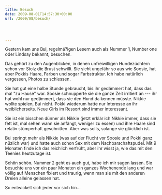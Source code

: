 ```yaml
---
title: Besuch
date: 2009-08-01T14:57:30+00:00
url: /2009/08/besuch/




---
```

Gestern kam uns Bui, regelmä?igen Lesern auch als Nummer 1, Number one oder Lindsay bekannt, besuchen.

Das gehört zu den Augenblicken, in denen unfreiwilligen Hundezüchtern schon vor Stolz die Brust schwillt. Sie sieht ungefähr so aus wie Soosie, hat aber Pokkis Haare, Farben und sogar Farbstruktur. Ich habe natürlich vergessen, Photos zu schiessen.

Sie hat gut eine halbe Stunde gebraucht, bis ihr gedämmert hat, dass das mal "zu Hause" war. Soosie schnupperte sie die ganze Zeit irritiert an --- ihr hat wohl nur gedämmert, dass sie den Hund da kennen müsste. Nikkie wollte spielen, Bui nicht. Pokki wiederum hatte nur Interesse an ihr weiblicherseits. Neue Girls im Ressort sind immer interessant.

Sie ist ein bisschen dünner als Nikkie (jetzt erklär ich Nikkie immer, dass sie fett ist, mal sehen wann sie anfängt, weniger zu essen) und ihre Haare sind relativ stümperhaft geschnitten. Aber was solls, solange sie glücklich ist.

Bui springt mehr als Nikkie (was auf der Flucht vor Soosie und Pokki ganz nüzlich war) und hatte auch schon Sex mit dem Nachbarschaftspudel. Mit 9 Monaten finde ich das reichlich verfrüht, aber ihr wisst ja, wie das mit den Teenies heutzutage ist.

Schön schön. Nummer 2 geht es auch gut, habe ich mir sagen lassen. Sie besuchte uns vor ein paar Monaten ein ganzes Wochenende lang und war völlig auf Menschen fixiert und traurig, wenn man sie mit den anderen Dreien alleine gelassen hat.

So entwickelt sich jeder vor sich hin...
